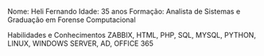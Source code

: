 Nome: Heli Fernando
Idade: 35 anos
Formação: Analista de Sistemas e Graduação em Forense Computacional

Habilidades e Conhecimentos
ZABBIX, HTML, PHP, SQL, MYSQL, PYTHON, LINUX, WINDOWS SERVER, AD, OFFICE 365
